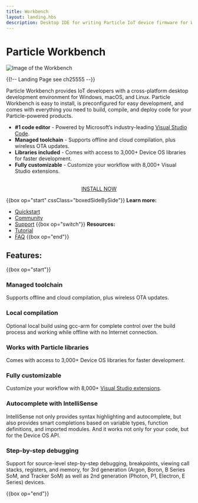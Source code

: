 ```yaml
---
title: Workbench
layout: landing.hbs
description: Desktop IDE for writing Particle IoT device firmware for Windows, Mac OS, and Linux
---
```


# Particle Workbench
![Image of the Workbench ](/assets/images/workbench-hero.png)

{{!-- Landing Page see ch25555 --}}

Particle Workbench provides IoT developers with a cross-platform desktop development environment for Windows, macOS, and Linux. Particle Workbench is easy to install, is preconfigured for easy development, and comes with everything you need to build, compile, and deploy code for your Particle-powered products.

- <b>#1 code editor</b> - Powered by Microsoft’s industry-leading [Visual Studio Code](https://code.visualstudio.com/).
- <b>Managed toolchain</b> - Supports offline and cloud compilation, plus wireless OTA updates.
- <b>Libraries included</b> - Comes with access to 3,000+ Device OS libraries for faster development.
- <b>Fully customizable</b> - Customize your workflow with 8,000+ Visual Studio extensions.

<div  align="center">
<br />
<a href="/quickstart/workbench/" class="button">INSTALL NOW</a>
</div>

{{box op="start" cssClass="boxedSideBySide"}}
**Learn more:**
- [Quickstart](/quickstart/workbench/)
- [Community](https://community.particle.io/c/DT)
- [Support](https://community.particle.io/t/information-how-to-report-bugs-and-provide-feedback/44245)
{{box op="switch"}}
**Resources:**
- [Tutorial](/getting-started/developer-tools/workbench/)
- [FAQ](https://support.particle.io/hc/en-us/articles/360039251434/)
{{box op="end"}}

## Features:
{{box op="start"}}
### Managed toolchain

Supports offline and cloud compilation, plus wireless OTA updates.

### Local compilation

Optional local build using gcc-arm for complete control over the build process and working while offline with no Internet connection.

### Works with Particle libraries

Comes with access to 3,000+ Device OS libraries for faster development.

### Fully customizable
Customize your workflow with 8,000+ [Visual Studio extensions](https://marketplace.visualstudio.com/VSCode).

### Autocomplete with IntelliSense

IntelliSense not only provides syntax highlighting and autocomplete, but also provides smart completions based on variable types, function definitions, and imported modules. And it works not only for your code, but for the Device OS API.


### Step-by-step debugging

Support for source-level step-by-step debugging, breakpoints, viewing call stacks, registers, and memory, for 3rd generation (Argon, Boron, B Series SoM, and Tracker SoM) as well as 2nd generation (Photon, P1, Electron, E Series) devices.

{{box op="end"}}
